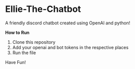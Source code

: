 # Ellie-The-Chatbot
A friendly discord chatbot created using OpenAI and python!

**How to Run**
1) Clone this repository
2) Add your openai and bot tokens in the respective places
3) Run the file

Have Fun!
